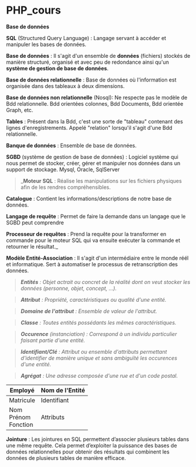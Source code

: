 # PHP_cours
**Base de données**

**SQL** (Structured Query Language) : Langage servant à accéder et manipuler les bases de données.

**Base de données** : Il s'agit d'un ensemble de **données** (fichiers) stockés de manière structuré, organisé et avec peu de redondance ainsi qu'un **système de gestion de base de données**.
                     
                  
**Base de données relationnelle** : Base de données où l'information est organisée dans des tableaux à deux dimensions.

**Base de données non relationnelle** (Nosql): Ne respecte pas le modèle de Bdd relationnelle. Bdd orientées colonnes, Bdd Documents, Bdd orientée Graph, etc.
                      
**Tables** : Présent dans la Bdd, c'est une sorte de "tableau" contenant des lignes d'enregistrements. Appelé "relation" lorsqu'il s'agit d'une Bdd relationnelle.
                      
**Banque de données** : Ensemble de base de données.

**SGBD** (système de gestion de base de données) : Logiciel système qui nous permet de stocker, créer, gérer et manipuler nos données dans un support de stockage.
Mysql, Oracle, SqlServer

>_**Moteur SQL** : Réalise les manipulations sur les fichiers physiques afin de les rendres compréhensibles.

**Catalogue** : Contient les informations/descriptions de notre base de données.

**Langage de requête** : Permet de faire la demande dans un langage que le SGBD peut comprendre

**Processeur de requêtes** : Prend la requête pour la transformer en commande pour le moteur SQL qui va ensuite exécuter la commande et retourner le résultat._ 

**Modèle Entité-Association** : Il s'agit d'un intermédiaire entre le monde réél et informatique. Sert à automatiser le processus de retranscription des données.
  
>_**Entités** : Objet actrait ou concret de la réalité dont on veut stocker les données (personne, objet, concept, ...)._

>_**Attribut** : Propriété, caractéristiques ou qualité d'une entité._

>_**Domaine de l'attribut** : Ensemble de valeur de l'attribut._

>_**Classe** : Toutes entités possédants les mêmes caractéristiques._

>_**Occurence** (instanciation) : Correspond à un individu particulier faisant partie d'une entité._

>_**Identifiant/Clé** : Attribut ou ensemble d'attributs permettant d'identifier de manière unique et sans ambiguïté les occurences d'une entité._

>_**Agrégat** : Une adresse composée d'une rue et d'un code postal._

|Employé |Nom de l'Entité|
|--------|---------------|
|Matricule|Identifiant|
|Nom <br> Prénom<br>Fonction|Attributs

**Jointure** : Les jointures en SQL permettent d’associer plusieurs tables dans une même requête. Cela permet d’exploiter la puissance des bases de données relationnelles pour obtenir des résultats qui combinent les données de plusieurs tables de manière efficace.
